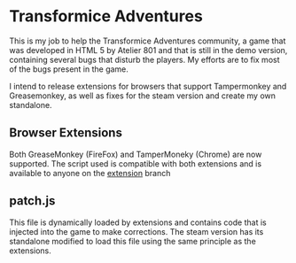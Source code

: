 # Transformice Adventures
This is my job to help the Transformice Adventures community, a game that was developed in HTML 5 by Atelier 801 and that is still in the demo version, containing several bugs that disturb the players. My efforts are to fix most of the bugs present in the game.

I intend to release extensions for browsers that support Tampermonkey and Greasemonkey, as well as fixes for the steam version and create my own standalone.

## Browser Extensions
Both GreaseMonkey (FireFox) and TamperMoneky (Chrome) are now supported. The script used is compatible with both extensions and is available to anyone on the [extension](/../../tree/extension) branch

## patch.js
This file is dynamically loaded by extensions and contains code that is injected into the game to make corrections. The steam version has its standalone modified to load this file using the same principle as the extensions.
